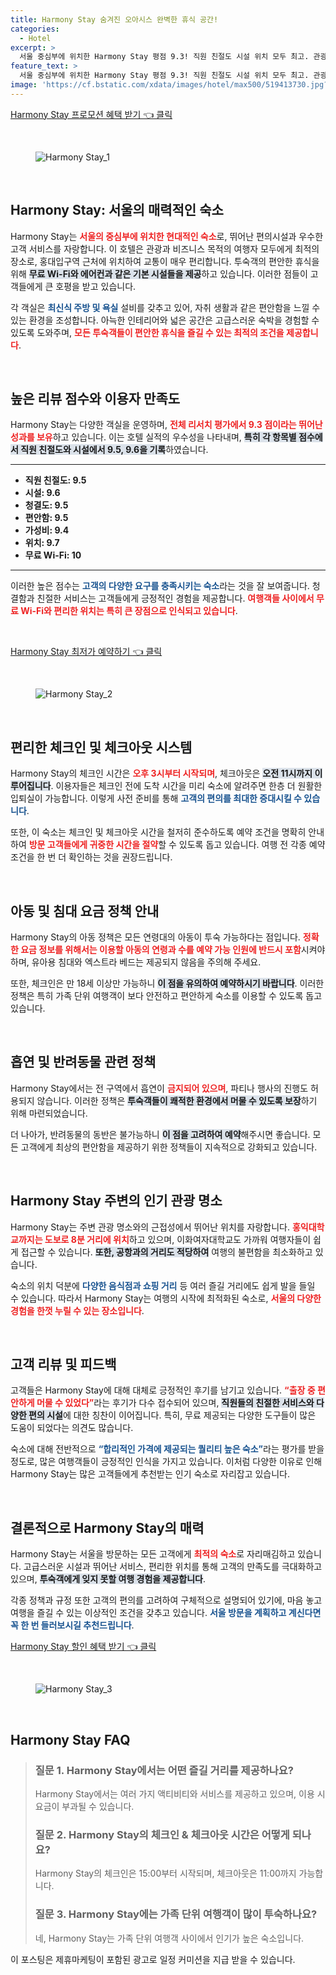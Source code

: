 ```yaml
---
title: Harmony Stay 숨겨진 오아시스 완벽한 휴식 공간!
categories:
  - Hotel
excerpt: >
  서울 중심부에 위치한 Harmony Stay 평점 9.3! 직원 친절도 시설 위치 모두 최고. 관광 명소와의 근접성 무료 WiFi 제공으로 완벽한 여행을 약속합니다. 가족 단위 여행객에게도 인기 만점!
feature_text: >
  서울 중심부에 위치한 Harmony Stay 평점 9.3! 직원 친절도 시설 위치 모두 최고. 관광 명소와의 근접성 무료 WiFi 제공으로 완벽한 여행을 약속합니다. 가족 단위 여행객에게도 인기 만점!
image: 'https://cf.bstatic.com/xdata/images/hotel/max500/519413730.jpg?k=1290feaf16e78cc52f2a5ef1d8d04b0de82992871aedfc23c649a738e9889ef8&o=&hp=1'
---
```


<p><a class="modoo-button" href="https://tinyurl.com/23e5ezyd" rel="nofollow noopener">Harmony Stay 프로모션 혜택 받기 👈 클릭</a></p><br/>
<figure class="image"><img alt="Harmony Stay_1" src="https://cf.bstatic.com/xdata/images/hotel/max1024x768/559317361.jpg?k=7a4bbe15da57ccf91611207c887b842b9b771894b3509af2019f2c14c74b3d1b&amp;o=&amp;hp=1"/></figure><br/>

<h2 data-ke-size="size26" id="하모니_스테이_소개">Harmony Stay: 서울의 매력적인 숙소</h2>
<p data-ke-size="size16">Harmony Stay는 <b><span style="color: #ee2323;">서울의 중심부에 위치한 현대적인 숙소</span></b>로, 뛰어난 편의시설과 우수한 고객 서비스를 자랑합니다. 이 호텔은 관광과 비즈니스 목적의 여행자 모두에게 최적의 장소로, 홍대입구역 근처에 위치하여 교통이 매우 편리합니다. 투숙객의 편안한 휴식을 위해 <b><span style="background-color: #21538527;">무료 Wi-Fi와 에어컨과 같은 기본 시설들을 제공</span></b>하고 있습니다. 이러한 점들이 고객들에게 큰 호평을 받고 있습니다.</p>
<p data-ke-size="size16">각 객실은 <b><span style="color: #1a5490;">최신식 주방 및 욕실</span></b> 설비를 갖추고 있어, 자취 생활과 같은 편안함을 느낄 수 있는 환경을 조성합니다. 아늑한 인테리어와 넓은 공간은 고급스러운 숙박을 경험할 수 있도록 도와주며, <b><span style="color: #ee2323;">모든 투숙객들이 편안한 휴식을 즐길 수 있는 최적의 조건을 제공합니다</span></b>.</p>
<p data-ke-size="size16"> </p>
<h2 data-ke-size="size23" id="이용자_만족도">높은 리뷰 점수와 이용자 만족도</h2>
<p data-ke-size="size16">Harmony Stay는 다양한 객실을 운영하며, <b><span style="color: #ee2323;">전체 리서치 평가에서 9.3 점이라는 뛰어난 성과를 보유</span></b>하고 있습니다. 이는 호텔 실적의 우수성을 나타내며, <b><span style="background-color: #21538527;">특히 각 항목별 점수에서 직원 친절도와 시설에서 9.5, 9.6을 기록</span></b>하였습니다.</p>
<hr contenteditable="false" data-ke-style="style5" data-ke-type="horizontalRule"/>
<ul data-ke-list-type="disc" style="list-style-type: disc;">
<li><b>직원 친절도: 9.5</b></li>
<li><b>시설: 9.6</b></li>
<li><b>청결도: 9.5</b></li>
<li><b>편안함: 9.5</b></li>
<li><b>가성비: 9.4</b></li>
<li><b>위치: 9.7</b></li>
<li><b>무료 Wi-Fi: 10</b></li>
</ul>
<hr contenteditable="false" data-ke-style="style5" data-ke-type="horizontalRule"/>
<p data-ke-size="size16">이러한 높은 점수는 <b><span style="color: #1a5490;">고객의 다양한 요구를 충족시키는 숙소</span></b>라는 것을 잘 보여줍니다. 청결함과 친절한 서비스는 고객들에게 긍정적인 경험을 제공합니다. <b><span style="color: #ee2323;">여행객들 사이에서 무료 Wi-Fi와 편리한 위치는 특히 큰 장점으로 인식되고 있습니다</span></b>.</p>
<p data-ke-size="size16"> </p>
<p><a class="modoo-button" href="https://tinyurl.com/23e5ezyd" rel="nofollow noopener">Harmony Stay 최저가 예약하기 👈 클릭</a></p><br/>
<figure class="image"><img alt="Harmony Stay_2" src="https://cf.bstatic.com/xdata/images/hotel/max500/519413730.jpg?k=1290feaf16e78cc52f2a5ef1d8d04b0de82992871aedfc23c649a738e9889ef8&amp;o=&amp;hp=1"/></figure><br/>
<h2 data-ke-size="size23" id="체크인_및_체크아웃">편리한 체크인 및 체크아웃 시스템</h2>
<p data-ke-size="size16">Harmony Stay의 체크인 시간은 <b><span style="color: #ee2323;">오후 3시부터 시작되며</span></b>, 체크아웃은 <b><span style="background-color: #21538527;">오전 11시까지 이루어집니다</span></b>. 이용자들은 체크인 전에 도착 시간을 미리 숙소에 알려주면 한층 더 원활한 입퇴실이 가능합니다. 이렇게 사전 준비를 통해 <b><span style="color: #1a5490;">고객의 편의를 최대한 증대시킬 수 있습니다</span></b>.</p>
<p data-ke-size="size16">또한, 이 숙소는 체크인 및 체크아웃 시간을 철저히 준수하도록 예약 조건을 명확히 안내하여 <b><span style="color: #ee2323;">방문 고객들에게 귀중한 시간을 절약</span></b>할 수 있도록 돕고 있습니다. 여행 전 각종 예약 조건을 한 번 더 확인하는 것을 권장드립니다.</p>
<p data-ke-size="size16"> </p>
<h2 data-ke-size="size23" id="아동요금_및_정책">아동 및 침대 요금 정책 안내</h2>
<p data-ke-size="size16">Harmony Stay의 아동 정책은 모든 연령대의 아동이 투숙 가능하다는 점입니다. <b><span style="color: #ee2323;">정확한 요금 정보를 위해서는 이용할 아동의 연령과 수를 예약 가능 인원에 반드시 포함</span></b>시켜야 하며, 유아용 침대와 엑스트라 베드는 제공되지 않음을 주의해 주세요.</p>
<p data-ke-size="size16">또한, 체크인은 만 18세 이상만 가능하니 <b><span style="background-color: #21538527;">이 점을 유의하여 예약하시기 바랍니다</span></b>. 이러한 정책은 특히 가족 단위 여행객이 보다 안전하고 편안하게 숙소를 이용할 수 있도록 돕고 있습니다.</p>
<p data-ke-size="size16"> </p>
<h2 data-ke-size="size23" id="흡연_및_반려동물_정책">흡연 및 반려동물 관련 정책</h2>
<p data-ke-size="size16">Harmony Stay에서는 전 구역에서 흡연이 <b><span style="color: #ee2323;">금지되어 있으며</span></b>, 파티나 행사의 진행도 허용되지 않습니다. 이러한 정책은 <b><span style="background-color: #21538527;">투숙객들이 쾌적한 환경에서 머물 수 있도록 보장</span></b>하기 위해 마련되었습니다.</p>
<p data-ke-size="size16">더 나아가, 반려동물의 동반은 불가능하니 <b><span style="background-color: #21538527;">이 점을 고려하여 예약</span></b>해주시면 좋습니다. 모든 고객에게 최상의 편안함을 제공하기 위한 정책들이 지속적으로 강화되고 있습니다.</p>
<p data-ke-size="size16"> </p>
<h2 data-ke-size="size26" id="주변_관광명소">Harmony Stay 주변의 인기 관광 명소</h2>
<p data-ke-size="size16">Harmony Stay는 주변 관광 명소와의 근접성에서 뛰어난 위치를 자랑합니다. <b><span style="color: #ee2323;">홍익대학교까지는 도보로 8분 거리에 위치</span></b>하고 있으며, 이화여자대학교도 가까워 여행자들이 쉽게 접근할 수 있습니다. <b><span style="background-color: #21538527;">또한, 공항과의 거리도 적당하여</span></b> 여행의 불편함을 최소화하고 있습니다.</p>
<p data-ke-size="size16">숙소의 위치 덕분에 <b><span style="color: #1a5490;">다양한 음식점과 쇼핑 거리</span></b> 등 여러 즐길 거리에도 쉽게 발을 들일 수 있습니다. 따라서 Harmony Stay는 여행의 시작에 최적화된 숙소로, <b><span style="color: #ee2323;">서울의 다양한 경험을 한껏 누릴 수 있는 장소입니다</span></b>.</p>
<p data-ke-size="size16"> </p>
<h2 data-ke-size="size23" id="고객_리뷰_및_피드백">고객 리뷰 및 피드백</h2>
<p data-ke-size="size16">고객들은 Harmony Stay에 대해 대체로 긍정적인 후기를 남기고 있습니다. <b><span style="color: #ee2323;">“출장 중 편안하게 머물 수 있었다”</span></b>라는 후기가 다수 접수되어 있으며, <b><span style="background-color: #21538527;">직원들의 친절한 서비스와 다양한 편의 시설</span></b>에 대한 칭찬이 이어집니다. 특히, 무료 제공되는 다양한 도구들이 많은 도움이 되었다는 의견도 많습니다.</p>
<p data-ke-size="size16">숙소에 대해 전반적으로 <b><span style="color: #1a5490;">“합리적인 가격에 제공되는 퀄리티 높은 숙소”</span></b>라는 평가를 받을 정도로, 많은 여행객들이 긍정적인 인식을 가지고 있습니다. 이처럼 다양한 이유로 인해 Harmony Stay는 많은 고객들에게 추천받는 인기 숙소로 자리잡고 있습니다.</p>
<p data-ke-size="size16"> </p>
<h2 data-ke-size="size26" id="결론적으로">결론적으로 Harmony Stay의 매력</h2>
<p data-ke-size="size16">Harmony Stay는 서울을 방문하는 모든 고객에게 <b><span style="color: #ee2323;">최적의 숙소</span></b>로 자리매김하고 있습니다. 고급스러운 시설과 뛰어난 서비스, 편리한 위치를 통해 고객의 만족도를 극대화하고 있으며, <b><span style="background-color: #21538527;">투숙객에게 잊지 못할 여행 경험을 제공합니다</span></b>.</p>
<p data-ke-size="size16">각종 정책과 규정 또한 고객의 편의를 고려하여 구체적으로 설명되어 있기에, 마음 놓고 여행을 즐길 수 있는 이상적인 조건을 갖추고 있습니다. <b><span style="color: #1a5490;">서울 방문을 계획하고 계신다면 꼭 한 번 들러보시길 추천드립니다</span></b>.</p>

<p><a class="modoo-button" href="https://tinyurl.com/23e5ezyd" rel="nofollow noopener">Harmony Stay 할인 혜택 받기 👈 클릭</a></p><br>

<figure class="image"><img src="https://cf.bstatic.com/xdata/images/hotel/max500/519414677.jpg?k=237062c23f85b06cf47defbf91419d3456feb523d86e9d2a906b71bef0738105&o=&hp=1" alt="Harmony Stay_3"></figure><br>
<h2 id="Harmony Stay_FAQ">Harmony Stay FAQ</h2>
<div itemscope="" itemtype="https://schema.org/FAQPage"> 
<blockquote> 
<div itemscope="" itemprop="mainEntity" itemtype="https://schema.org/Question"> 
<h3 id="질문_1" itemprop="name">질문 1. Harmony Stay에서는 어떤 즐길 거리를 제공하나요?</h3> 
<div itemscope="" itemprop="acceptedAnswer" itemtype="https://schema.org/Answer"> 
<span itemprop="text"> 
<p>Harmony Stay에서는 여러 가지 액티비티와 서비스를 제공하고 있으며, 이용 시 요금이 부과될 수 있습니다.</p> 
</span> 
</div> 
</div> 

<div itemscope="" itemprop="mainEntity" itemtype="https://schema.org/Question"> 
<h3 id="질문_2" itemprop="name">질문 2. Harmony Stay의 체크인 & 체크아웃 시간은 어떻게 되나요?</h3> 
<div itemscope="" itemprop="acceptedAnswer" itemtype="https://schema.org/Answer"> 
<span itemprop="text"> 
<p>Harmony Stay의 체크인은 15:00부터 시작되며, 체크아웃은 11:00까지 가능합니다.</p> 
</span> 
</div> 
</div> 

<div itemscope="" itemprop="mainEntity" itemtype="https://schema.org/Question"> 
<h3 id="질문_3" itemprop="name">질문 3. Harmony Stay에는 가족 단위 여행객이 많이 투숙하나요?</h3> 
<div itemscope="" itemprop="acceptedAnswer" itemtype="https://schema.org/Answer"> 
<span itemprop="text"> 
<p>네, Harmony Stay는 가족 단위 여행객 사이에서 인기가 높은 숙소입니다.</p> 
</span> 
</div> 
</div> 
</blockquote> 
</div><p>이 포스팅은 제휴마케팅이 포함된 광고로 일정 커미션을 지급 받을 수 있습니다.</p>

